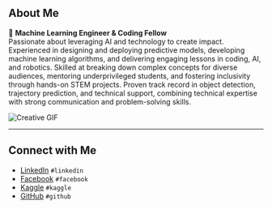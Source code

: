 
## About Me

🚀 **Machine Learning Engineer & Coding Fellow**  
Passionate about leveraging AI and technology to create impact. Experienced in designing and deploying predictive models, developing machine learning algorithms, and delivering engaging lessons in coding, AI, and robotics. Skilled at breaking down complex concepts for diverse audiences, mentoring underprivileged students, and fostering inclusivity through hands-on STEM projects. Proven track record in object detection, trajectory prediction, and technical support, combining technical expertise with strong communication and problem-solving skills.

![Creative GIF](https://github.com/camo-gh/camo/blob/main/assets/camo-gif.gif?raw=true)

---

## Connect with Me

- [LinkedIn](https://www.linkedin.com/in/contact-ishaque/) `#linkedin`
- [Facebook](#) `#facebook`
- [Kaggle](#) `#kaggle`
- [GitHub](#) `#github`
